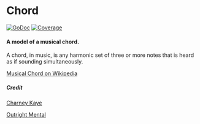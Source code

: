 # Chord

[![GoDoc](https://godoc.org/github.com/go-music-theory/music-theory/chord?status.svg)](https://godoc.org/github.com/go-music-theory/music-theory/chord) [![Coverage](https://img.shields.io/badge/coverage-100%-brightgreen.svg?style=flat)](https://gocover.io/github.com/go-music-theory/music-theory/chord)

#### A model of a musical chord.

A chord, in music, is any harmonic set of three or more notes that is heard as if sounding simultaneously.

[Musical Chord on Wikipedia](https://en.wikipedia.org/wiki/Chord_(music))

##### Credit

[Charney Kaye](http://w.charney.io)

[Outright Mental](http://w.outright.io)

